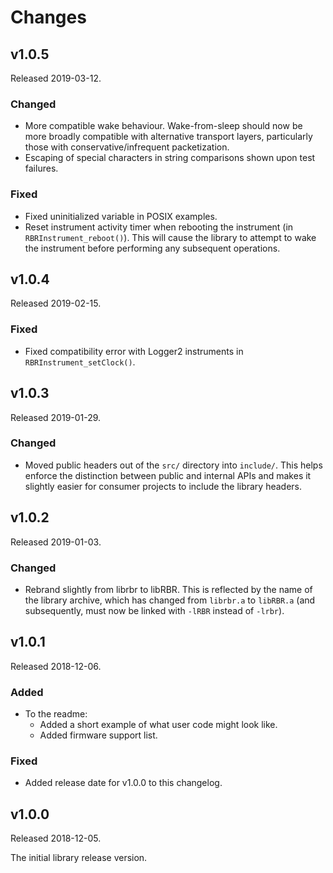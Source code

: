 # Changes

## v1.0.5

Released 2019-03-12.

### Changed

* More compatible wake behaviour.
  Wake-from-sleep should now be more broadly compatible
  with alternative transport layers,
  particularly those with conservative/infrequent packetization.
* Escaping of special characters
  in string comparisons
  shown upon test failures.

### Fixed

* Fixed uninitialized variable in POSIX examples.
* Reset instrument activity timer when rebooting the instrument
  (in `RBRInstrument_reboot()`).
  This will cause the library
  to attempt to wake the instrument
  before performing any subsequent operations.

## v1.0.4

Released 2019-02-15.

### Fixed

* Fixed compatibility error with Logger2 instruments
  in `RBRInstrument_setClock()`.

## v1.0.3

Released 2019-01-29.

### Changed

* Moved public headers out of the `src/` directory
  into `include/`.
  This helps enforce the distinction
  between public and internal APIs
  and makes it slightly easier
  for consumer projects
  to include the library headers.

## v1.0.2

Released 2019-01-03.

### Changed

* Rebrand slightly from librbr to libRBR.
  This is reflected
  by the name of the library archive,
  which has changed
  from `librbr.a`
  to `libRBR.a`
  (and subsequently,
  must now be linked with `-lRBR`
  instead of `-lrbr`).

## v1.0.1

Released 2018-12-06.

### Added

* To the readme:
    * Added a short example of what user code might look like.
    * Added firmware support list.

### Fixed

* Added release date for v1.0.0 to this changelog.

## v1.0.0

Released 2018-12-05.

The initial library release version.
